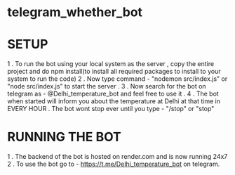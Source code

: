 # telegram_whether_bot
# SETUP
  1 . To run the bot using your local system as the server , copy the entire project and do npm install(to install all required packages to install to your system to run the code)
  2 . Now type command - "nodemon src/index.js" or "node src/index.js" to start the server .
  3 . Now search for the bot on telegram as - @Delhi_temperature_bot and feel free to use it .
  4 . The bot when started will inform you about the temperature at Delhi at that time in EVERY HOUR .
    The bot wont stop ever until you type - "/stop" or "stop"

# RUNNING THE BOT
  1 . The backend of the bot is hosted on render.com and is now running 24x7
  2 . To use the bot go to - https://t.me/Delhi_temperature_bot on telegram.
